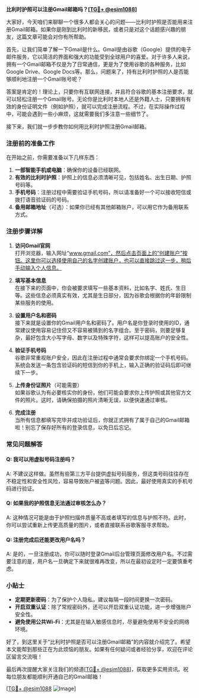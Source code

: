 **比利时护照可以注册Gmail邮箱吗？[[TG💪+ @esim1088](https://t.me/s/esim1088)]**

大家好，今天咱们来聊聊一个很多人都会关心的问题——比利时护照是否能用来注册Gmail邮箱。如果你是刚到比利时的新移民，或者只是对这个话题感兴趣的朋友，这篇文章可能会对你有所帮助。

首先，让我们简单了解一下Gmail是什么。Gmail是由谷歌（Google）提供的电子邮件服务，它以简洁的界面和强大的功能受到全球用户的喜爱。对于许多人来说，拥有一个Gmail邮箱不仅是为了日常通信，更是为了使用谷歌的各种服务，比如Google Drive、Google Docs等。那么，问题来了，持有比利时护照的人是否能够顺利地注册一个Gmail账号呢？

答案是肯定的！理论上，只要你有互联网连接，并且符合谷歌的基本注册要求，就可以轻松注册一个Gmail账号。无论你是比利时本地人还是外籍人士，只要拥有有效的身份证明文件（例如护照），就可以完成注册流程。不过，在实际操作过程中，可能会遇到一些小麻烦，这就需要我们多注意一些细节了。

接下来，我们就一步步教你如何用比利时护照注册Gmail邮箱。

### 注册前的准备工作

在开始之前，你需要准备以下几样东西：

1. **一部智能手机或电脑**：确保你的设备已经联网。
2. **有效的比利时护照**：护照上的信息必须清晰可见，包括姓名、出生日期、护照号码等。
3. **手机号码**：注册过程中需要验证手机号码，所以请准备好一个可以接收短信或拨打语音验证码的号码。
4. **备用邮箱地址**（可选）：如果你已经有其他邮箱账户，可以用它作为备用联系方式。

### 注册步骤详解

1. **访问Gmail官网**  
   打开浏览器，输入网址“www.gmail.com”，然后点击页面上的“创建账户”按钮。这里你可以选择使用自己的名字创建账户，也可以直接跳过这一步，稍后手动输入个人信息。

2. **填写基本信息**  
   在接下来的页面中，你会被要求填写一些基本资料，比如名字、姓氏、生日等。这些信息必须真实有效，尤其是生日部分，因为谷歌会根据你的年龄限制某些服务的使用。

3. **设置用户名和密码**  
   接下来就是设置你的Gmail用户名和密码了。用户名是你登录时使用的ID，通常建议使用容易记住但又不容易被猜到的名字组合。至于密码，则要足够复杂，最好包含大小写字母、数字以及特殊字符，这样可以提高账户的安全性。

4. **验证手机号码**  
   谷歌非常重视账户安全，因此在注册过程中通常会要求你绑定一个手机号码。系统会发送一条包含验证码的短信到你的手机上，输入正确的验证码后即可继续下一步。

5. **上传身份证照片**（可能需要）  
   如果谷歌认为有必要核实你的身份，他们可能会要求你上传护照或其他官方文件的照片。这时，请确保拍摄的照片清晰无误，以便快速通过审核。

6. **完成注册**  
   当所有信息都填写完毕并成功验证后，你就正式拥有了属于自己的Gmail邮箱啦！别忘了保存好所有的登录信息，以免日后忘记。

### 常见问题解答

#### Q: 我可以用虚拟号码注册吗？
A: 不建议这样做。虽然有些第三方平台提供虚拟号码服务，但这类号码往往存在不稳定性和安全性风险，容易导致账户被盗等问题。因此，最好使用真实的手机号码进行验证。

#### Q: 如果我的护照信息无法通过审核怎么办？
A: 这种情况可能是由于护照扫描件质量不高或者填写的信息与护照不符。此时，你可以尝试重新上传更高质量的图片，或者直接联系谷歌客服寻求帮助。

#### Q: 注册完成后还能更改用户名吗？
A: 是的，一旦注册成功，你可以随时登录Gmail后台管理页面修改用户名。不过需要注意的是，用户名一旦确定下来就很难再改变，所以在最初设定时一定要慎重考虑。

### 小贴士

- **定期更新密码**：为了保护个人隐私，建议每隔一段时间更换一次密码。
- **开启双重认证**：除了常规密码外，还可以开启双重认证功能，进一步增强账户安全性。
- **避免使用公共Wi-Fi**：尤其是在输入敏感信息时，尽量避免使用不安全的网络环境。

好了，到这里关于“比利时护照是否可以注册Gmail邮箱”的内容就介绍完了。希望本文能帮到那些正在为此烦恼的朋友。如果有任何疑问或者经验分享，欢迎在评论区留言交流哦！

最后再次提醒大家关注我们的频道[[TG💪+ @esim1088](https://t.me/s/esim1088)]，获取更多实用资讯。祝每位朋友都能顺利开通自己的Gmail邮箱！

[[TG💪+ @esim1088](https://t.me/s/esim1088) ![Image](https://i.postimg.cc/4NQfJmqS/Snipaste-2025-05-13-00-14-12.png)]